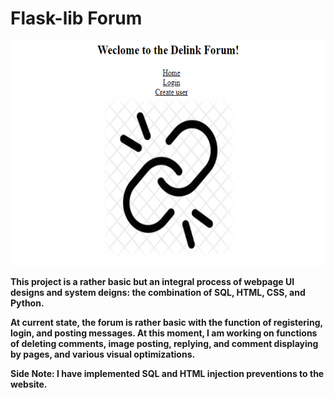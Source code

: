 # Flask-lib Forum
<img src="Delink.png" alt="Delink" width='535px' height='360px'>

**This project is a rather basic but an integral process of webpage UI designs and system deigns: the combination of SQL, HTML, CSS, and Python.**

**At current state, the forum is rather basic with the function of registering, login, and posting messages. At this moment, I am working on functions of deleting comments, image posting, replying, and comment displaying by pages, and various visual optimizations.**

**__Side Note__: I have implemented SQL and HTML injection preventions to the website.**
